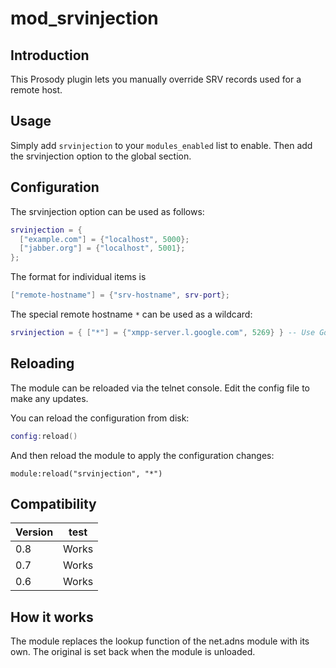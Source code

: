 # mod_srvinjection

## Introduction

This Prosody plugin lets you manually override SRV records used for a remote host.

## Usage

Simply add `srvinjection` to your `modules_enabled` list to enable. Then add the srvinjection option to the global section.

## Configuration

The srvinjection option can be used as follows:

```lua
srvinjection = {
  ["example.com"] = {"localhost", 5000};
  ["jabber.org"] = {"localhost", 5001};
};
```
The format for individual items is
```lua
["remote-hostname"] = {"srv-hostname", srv-port};
```

The special remote hostname `*` can be used as a wildcard:
```lua
srvinjection = { ["*"] = {"xmpp-server.l.google.com", 5269} } -- Use Google's XMPP server for all hostnames
```

## Reloading
The module can be reloaded via the telnet console. Edit the config file to make any updates.

You can reload the configuration from disk:

```lua
config:reload()
```
And then reload the module to apply the configuration changes:
```
module:reload("srvinjection", "*")
```

## Compatibility

| Version | test |
|---------|------|
| 0.8 | Works |
| 0.7 | Works |
| 0.6 | Works |

## How it works

The module replaces the lookup function of the net.adns module with its own. The original is set back when the module is unloaded.
